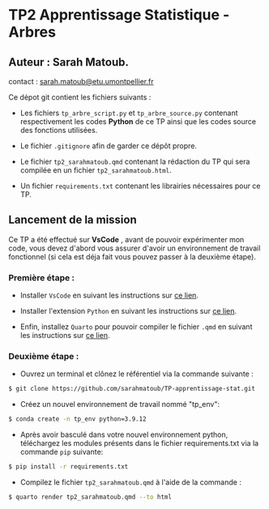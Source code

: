 # TP2 Apprentissage Statistique - Arbres

## Auteur : Sarah Matoub.

contact : sarah.matoub@etu.umontpellier.fr

Ce dépot git contient les fichiers suivants :

- Les fichiers `tp_arbre_script.py` et `tp_arbre_source.py` contenant respectivement les codes **Python** de ce TP ainsi que les codes source des fonctions utilisées.

- Le fichier `.gitignore` afin de garder ce dépôt propre.

- Le fichier `tp2_sarahmatoub.qmd` contenant la rédaction du TP qui sera compilée en un fichier `tp2_sarahmatoub.html`.

- Un fichier `requirements.txt` contenant les librairies nécessaires pour ce TP.

## Lancement de la mission

Ce TP a été effectué sur **VsCode** , avant de pouvoir
expérimenter mon code, vous devez d'abord vous assurer d'avoir un
environnement de travail fonctionnel (si cela est déja fait vous pouvez passer
à la deuxième étape).

### Première étape :

- Installer `VsCode` en suivant les instructions sur [ce lien](https://code.visualstudio.com/download).

- Installer l'extension `Python` en suivant les instructions sur [ce lien](https://www.pythontutorial.net/getting-started/setup-visual-studio-code-for-python/).

- Enfin, installez `Quarto` pour pouvoir compiler le fichier `.qmd` en suivant les instructions sur [ce lien](https://quarto.org/docs/get-started/).

### Deuxième étape :

- Ouvrez un terminal et clônez le référentiel via la commande suivante :

```bash
$ git clone https://github.com/sarahmatoub/TP-apprentissage-stat.git
```

- Créez un nouvel environnement de travail nommé "tp_env":

```bash
$ conda create -n tp_env python=3.9.12
```

- Après avoir basculé dans votre nouvel environnement python, téléchargez les
  modules présents dans le fichier requirements.txt via la commande `pip`
  suivante:

```bash
$ pip install -r requirements.txt 
``` 

- Compilez le fichier `tp2_sarahmatoub.qmd` à l'aide de la commande :

```bash
$ quarto render tp2_sarahmatoub.qmd --to html
```
